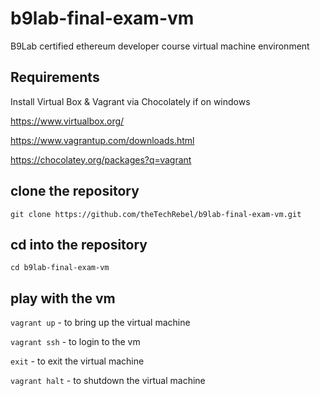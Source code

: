 # b9lab-final-exam-vm
B9Lab certified ethereum developer course virtual machine environment

## Requirements
Install Virtual Box & Vagrant via Chocolately if on windows

https://www.virtualbox.org/

https://www.vagrantup.com/downloads.html

https://chocolatey.org/packages?q=vagrant

## clone the repository
`git clone https://github.com/theTechRebel/b9lab-final-exam-vm.git`

## cd into the repository
`cd b9lab-final-exam-vm`

## play with the vm
`vagrant up` - to bring up the virtual machine

`vagrant ssh` - to login to the vm

`exit` - to exit the virtual machine

`vagrant halt` - to shutdown the virtual machine
